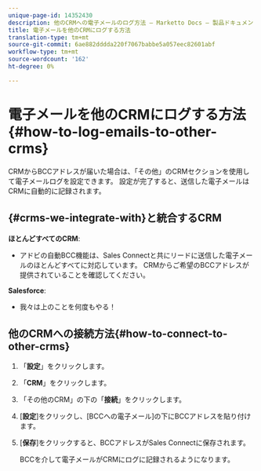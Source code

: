 ```yaml
---
unique-page-id: 14352430
description: 他のCRMへの電子メールのログ方法 — Marketto Docs — 製品ドキュメント
title: 電子メールを他のCRMにログする方法
translation-type: tm+mt
source-git-commit: 6ae882dddda220f7067babbe5a057eec82601abf
workflow-type: tm+mt
source-wordcount: '162'
ht-degree: 0%

---
```



# 電子メールを他のCRMにログする方法{#how-to-log-emails-to-other-crms}

CRMからBCCアドレスが届いた場合は、「その他」のCRMセクションを使用して電子メールログを設定できます。 設定が完了すると、送信した電子メールはCRMに自動的に記録されます。

## {#crms-we-integrate-with}と統合するCRM

**ほとんどすべてのCRM**:

* アドビの自動BCC機能は、Sales Connectと共にリードに送信した電子メールのほとんどすべてに対応しています。 CRMからご希望のBCCアドレスが提供されていることを確認してください。

**Salesforce**:

* 我々は上のことを何度もやる！

## 他のCRMへの接続方法{#how-to-connect-to-other-crms}

1. 「**設定**」をクリックします。
1. 「**CRM**」をクリックします。
1. 「その他のCRM」の下の「**接続**」をクリックします。
1. [**設定**]をクリックし、[BCCへの電子メール]の下にBCCアドレスを貼り付けます。
1. [**保存**]をクリックすると、BCCアドレスがSales Connectに保存されます。

   BCCを介して電子メールがCRMにログに記録されるようになります。
